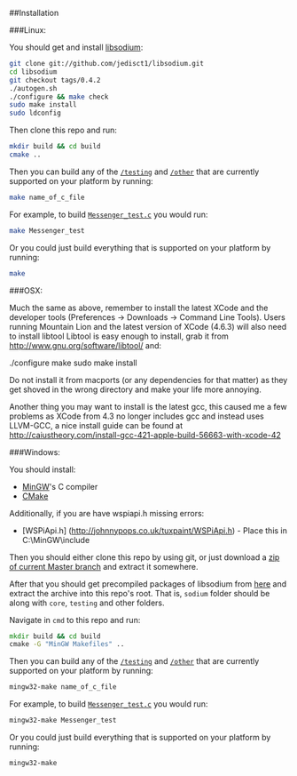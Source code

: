 ##Installation

###Linux:

You should get and install [libsodium](https://github.com/jedisct1/libsodium):
```bash
git clone git://github.com/jedisct1/libsodium.git
cd libsodium
git checkout tags/0.4.2
./autogen.sh
./configure && make check
sudo make install
sudo ldconfig
```

Then clone this repo and run:
```bash
mkdir build && cd build
cmake ..
```

Then you can build any of the [`/testing`](/testing) and [`/other`](/other) that are currently supported on your platform by running:
```bash
make name_of_c_file
```
For example, to build [`Messenger_test.c`](/others/Messenger_test.c) you would run:
```bash
make Messenger_test
```

Or you could just build everything that is supported on your platform by running:
```bash
make
```

###OSX:

Much the same as above, remember to install the latest XCode and the developer tools (Preferences -> Downloads -> Command Line Tools).
Users running Mountain Lion and the latest version of XCode (4.6.3) will also need to install libtool
Libtool is easy enough to install, grab it from http://www.gnu.org/software/libtool/ and:

./configure
make
sudo make install

Do not install it from macports (or any dependencies for that matter) as they get shoved in the wrong directory
and make your life more annoying.

Another thing you may want to install is the latest gcc, this caused me a few problems as XCode from 4.3
no longer includes gcc and instead uses LLVM-GCC, a nice install guide can be found at
http://caiustheory.com/install-gcc-421-apple-build-56663-with-xcode-42

###Windows:

You should install:
  - [MinGW](http://sourceforge.net/projects/mingw/)'s C compiler
  - [CMake](http://www.cmake.org/cmake/resources/software.html)

Additionally, if you are have wspiapi.h missing errors:
 - [WSPiApi.h] (http://johnnypops.co.uk/tuxpaint/WSPiApi.h) - Place this in C:\MinGW\include

Then you should either clone this repo by using git, or just download a [zip of current Master branch](https://github.com/irungentoo/ProjectTox-Core/archive/master.zip) and extract it somewhere.

After that you should get precompiled packages of libsodium from [here](https://download.libsodium.org/libsodium/releases/) and extract the archive into this repo's root. That is, `sodium` folder should be along with `core`, `testing` and other folders.

Navigate in `cmd` to this repo and run:
```cmd
mkdir build && cd build
cmake -G "MinGW Makefiles" ..
```

Then you can build any of the [`/testing`](/testing) and [`/other`](/other) that are currently supported on your platform by running:
```cmd
mingw32-make name_of_c_file
```
For example, to build [`Messenger_test.c`](/others/Messenger_test.c) you would run:
```cmd
mingw32-make Messenger_test
```

Or you could just build everything that is supported on your platform by running:
```bash
mingw32-make
```
